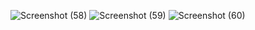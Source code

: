![Screenshot (58)](https://github.com/user-attachments/assets/a4669188-82e5-4be0-be1b-f7918fe31d8a)
![Screenshot (59)](https://github.com/user-attachments/assets/7a6e9f86-5f1d-47eb-937b-17747529bcd6)
![Screenshot (60)](https://github.com/user-attachments/assets/d87ae9ce-03fc-4cb6-9da9-63622d3a063d)
